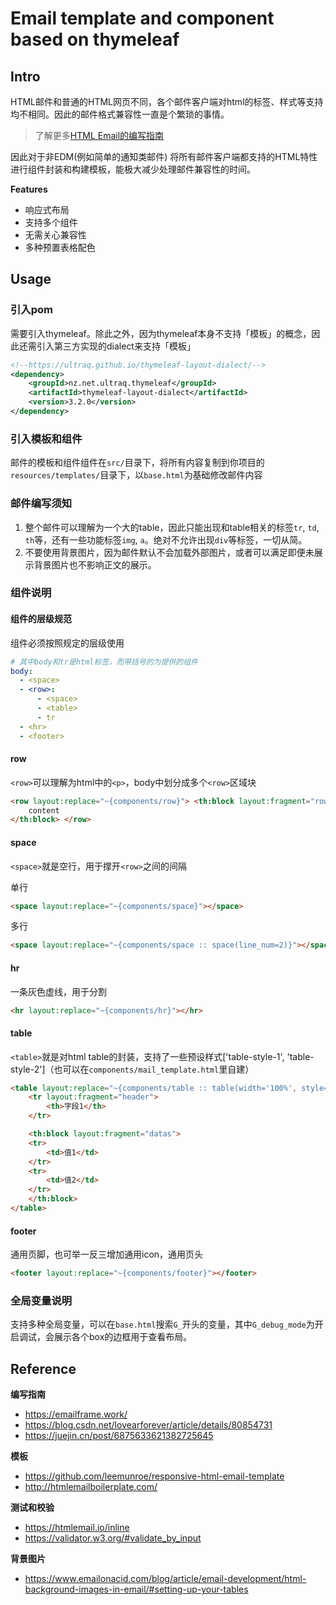 # Email template and component based on thymeleaf

## Intro

HTML邮件和普通的HTML网页不同，各个邮件客户端对html的标签、样式等支持均不相同。因此的邮件格式兼容性一直是个繁琐的事情。

> 了解更多[HTML Email的编写指南](http://www.ruanyifeng.com/blog/2013/06/html_email.html)

因此对于非EDM(例如简单的通知类邮件) 将所有邮件客户端都支持的HTML特性进行组件封装和构建模板，能极大减少处理邮件兼容性的时间。

**Features**

- 响应式布局
- 支持多个组件
- 无需关心兼容性
- 多种预置表格配色

## Usage

### 引入pom

需要引入thymeleaf。除此之外，因为thymeleaf本身不支持「模板」的概念，因此还需引入第三方实现的dialect来支持「模板」

```xml
<!--https://ultraq.github.io/thymeleaf-layout-dialect/-->
<dependency>
    <groupId>nz.net.ultraq.thymeleaf</groupId>
    <artifactId>thymeleaf-layout-dialect</artifactId>
    <version>3.2.0</version>
</dependency>
```

### 引入模板和组件

邮件的模板和组件组件在`src/`目录下，将所有内容复制到你项目的`resources/templates/`目录下，以`base.html`为基础修改邮件内容

### 邮件编写须知

1. 整个邮件可以理解为一个大的table，因此只能出现和table相关的标签`tr`, `td`, `th`等，还有一些功能标签`img`, `a`。绝对不允许出现`div`等标签，一切从简。
2. 不要使用背景图片，因为邮件默认不会加载外部图片，或者可以满足即便未展示背景图片也不影响正文的展示。

### 组件说明

#### 组件的层级规范

组件必须按照规定的层级使用

```yaml
# 其中body和tr是html标签，而带括号的为提供的组件
body:
  - <space>
  - <row>:
      - <space>
      - <table>
      - tr
  - <hr>
  - <footer>
```

#### row

`<row>`可以理解为html中的`<p>`，body中划分成多个`<row>`区域块

```html
<row layout:replace="~{components/row}"> <th:block layout:fragment="row_content">
    content
</th:block> </row>
```

#### space

`<space>`就是空行，用于撑开`<row>`之间的间隔

单行

```html
<space layout:replace="~{components/space}"></space>
```

多行

```html
<space layout:replace="~{components/space :: space(line_num=2)}"></space>
```

#### hr

一条灰色虚线，用于分割

```html
<hr layout:replace="~{components/hr}"></hr>
```

#### table

`<table>`就是对html table的封装，支持了一些预设样式['table-style-1', 'table-style-2']（也可以在`components/mail_template.html`里自建）

```html
<table layout:replace="~{components/table :: table(width='100%', style='table-style-2')}">
    <tr layout:fragment="header">
        <th>字段1</th>
    </tr>

    <th:block layout:fragment="datas">
    <tr>
        <td>值1</td>
    </tr>
    <tr>
        <td>值2</td>
    </tr>
    </th:block>
</table>
```

#### footer

通用页脚，也可举一反三增加通用icon，通用页头

```html
<footer layout:replace="~{components/footer}"></footer>
```

### 全局变量说明

支持多种全局变量，可以在`base.html`搜索`G_`开头的变量，其中`G_debug_mode`为开启调试，会展示各个box的边框用于查看布局。

## Reference

**编写指南**

- https://emailframe.work/
- https://blog.csdn.net/lovearforever/article/details/80854731
- https://juejin.cn/post/6875633621382725645

**模板**

- https://github.com/leemunroe/responsive-html-email-template
- http://htmlemailboilerplate.com/

**测试和校验**

- https://htmlemail.io/inline
- https://validator.w3.org/#validate_by_input

**背景图片**

- https://www.emailonacid.com/blog/article/email-development/html-background-images-in-email/#setting-up-your-tables

